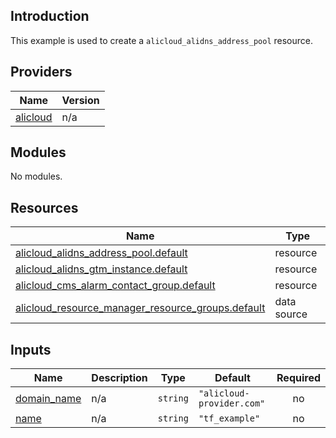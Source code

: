 <!-- BEGIN_TF_DOCS -->
## Introduction

This example is used to create a `alicloud_alidns_address_pool` resource.

## Providers

| Name | Version |
|------|---------|
| <a name="provider_alicloud"></a> [alicloud](#provider\_alicloud) | n/a |

## Modules

No modules.

## Resources

| Name | Type |
|------|------|
| [alicloud_alidns_address_pool.default](https://registry.terraform.io/providers/aliyun/alicloud/latest/docs/resources/alidns_address_pool) | resource |
| [alicloud_alidns_gtm_instance.default](https://registry.terraform.io/providers/aliyun/alicloud/latest/docs/resources/alidns_gtm_instance) | resource |
| [alicloud_cms_alarm_contact_group.default](https://registry.terraform.io/providers/aliyun/alicloud/latest/docs/resources/cms_alarm_contact_group) | resource |
| [alicloud_resource_manager_resource_groups.default](https://registry.terraform.io/providers/aliyun/alicloud/latest/docs/data-sources/resource_manager_resource_groups) | data source |

## Inputs

| Name | Description | Type | Default | Required |
|------|-------------|------|---------|:--------:|
| <a name="input_domain_name"></a> [domain\_name](#input\_domain\_name) | n/a | `string` | `"alicloud-provider.com"` | no |
| <a name="input_name"></a> [name](#input\_name) | n/a | `string` | `"tf_example"` | no |
<!-- END_TF_DOCS -->    